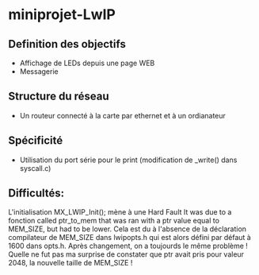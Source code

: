 # miniprojet-LwIP
## Definition des objectifs
- Affichage de LEDs depuis une page WEB
- Messagerie
## Structure du réseau
- Un routeur connecté à la carte par ethernet et à un ordianateur
## Spécificité
- Utilisation du port série pour le print (modification de _write() dans syscall.c)


## Difficultés:
L'initialisation MX_LWIP_Init(); mène à une Hard Fault
It was due to a fonction called ptr_to_mem that was ran with a ptr value equal to MEM_SIZE, but had to be lower. Cela est du à l'absence de la déclaration compilateur de MEM_SIZE dans lwipopts.h qui est alors défini par défaut à 1600 dans opts.h.
Après changement, on a toujourds le même problème ! Quelle ne fut pas ma surprise de constater que ptr avait pris pour valeur 2048, la nouvelle taille de MEM_SIZE !
